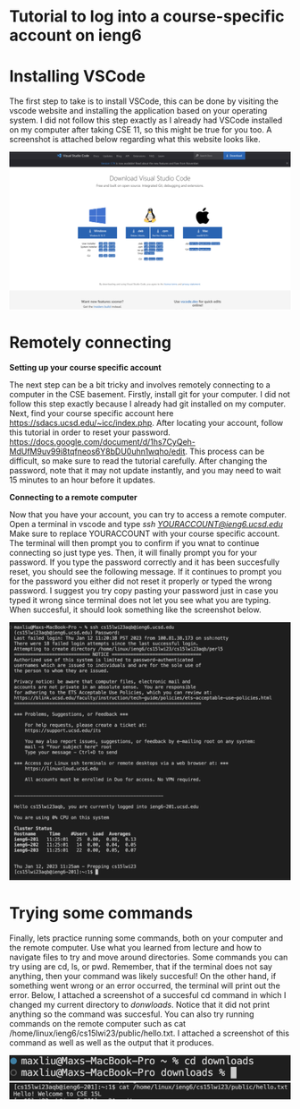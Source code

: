 # Tutorial to log into a course-specific account on ieng6

# Installing VSCode

The first step to take is to install VSCode, this can be done by visiting the vscode website and installing the application based on your operating system. I did not follow this step exactly as I already had VSCode installed on my computer after taking CSE 11, so this might be true for you too. A screenshot is attached below regarding what this website looks like. 

![VSCode Image](images/vscode.png)

# Remotely connecting

**Setting up your course specific account**

The next step can be a bit tricky and involves remotely connecting to a computer in the CSE basement. Firstly, install git for your computer. I did not follow this step exactly because I already had git installed on my computer. Next, find your course specific account here https://sdacs.ucsd.edu/~icc/index.php. After locating your account, follow this tutorial in order to reset your password. https://docs.google.com/document/d/1hs7CyQeh-MdUfM9uv99i8tqfneos6Y8bDU0uhn1wqho/edit. This process can be difficult, so make sure to read the tutorial carefully. After changing the password, note that it may not update instantly, and you may need to wait 15 minutes to an hour before it updates. 

**Connecting to a remote computer**

Now that you have your account, you can try to access a remote computer. Open a terminal in vscode and type *ssh YOURACCOUNT@ieng6.ucsd.edu* Make sure to replace YOURACCOUNT with your course specific account. The terminal will then prompt you to confirm if you wnat to continue connecting so just type yes. Then, it will finally prompt you for your password. If you type the password correctly and it has been succesfully reset, you should see the following message. If it continues to prompt you for the password you either did not reset it properly or typed the wrong password. I suggest you try copy pasting your password just in case you typed it wrong since terminal does not let you see what you are typing. When succesful, it should look something like the screenshot below. 

![Remote Connection image](images/remoteConnection.png)

# Trying some commands

Finally, lets practice running some commands, both on your computer and the remote computer. Use what you learned from lecture and how to navigate files to try and move around directories. Some commands you can try using are cd, ls, or pwd. Remember, that if the terminal does not say anything, then your command was likely succesful! On the other hand, if something went wrong or an error occurred, the terminal will print out the error. Below, I attached a screenshot of a succesful cd command in which I changed my current directory to *donwloads*. Notice that it did not print anything so the command was succesful. You can also try running commands on the remote computer such as cat /home/linux/ieng6/cs15lwi23/public/hello.txt. I attached a screenshot of this command as well as well as the output that it produces. 

![Commands image](images/commands.png)
![Remote Commands image](images/remoteCommands.png)

